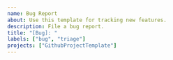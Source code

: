 ```yaml
---
name: Bug Report
about: Use this template for tracking new features.
description: File a bug report.
title: "[Bug]: "
labels: ["bug", "triage"]
projects: ["GithubProjectTemplate"]
---
```


